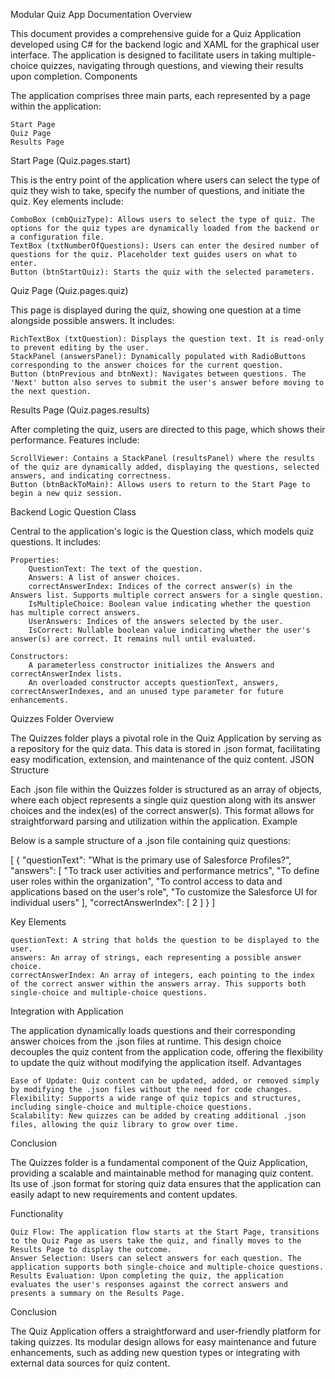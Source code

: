 Modular Quiz App Documentation
Overview

This document provides a comprehensive guide for a Quiz Application developed using C# for the backend logic and XAML for the graphical user interface. The application is designed to facilitate users in taking multiple-choice quizzes, navigating through questions, and viewing their results upon completion.
Components

The application comprises three main parts, each represented by a page within the application:

    Start Page
    Quiz Page
    Results Page

Start Page (Quiz.pages.start)

This is the entry point of the application where users can select the type of quiz they wish to take, specify the number of questions, and initiate the quiz. Key elements include:

    ComboBox (cmbQuizType): Allows users to select the type of quiz. The options for the quiz types are dynamically loaded from the backend or a configuration file.
    TextBox (txtNumberOfQuestions): Users can enter the desired number of questions for the quiz. Placeholder text guides users on what to enter.
    Button (btnStartQuiz): Starts the quiz with the selected parameters.

Quiz Page (Quiz.pages.quiz)

This page is displayed during the quiz, showing one question at a time alongside possible answers. It includes:

    RichTextBox (txtQuestion): Displays the question text. It is read-only to prevent editing by the user.
    StackPanel (answersPanel): Dynamically populated with RadioButtons corresponding to the answer choices for the current question.
    Button (btnPrevious and btnNext): Navigates between questions. The 'Next' button also serves to submit the user's answer before moving to the next question.

Results Page (Quiz.pages.results)

After completing the quiz, users are directed to this page, which shows their performance. Features include:

    ScrollViewer: Contains a StackPanel (resultsPanel) where the results of the quiz are dynamically added, displaying the questions, selected answers, and indicating correctness.
    Button (btnBackToMain): Allows users to return to the Start Page to begin a new quiz session.

Backend Logic
Question Class

Central to the application's logic is the Question class, which models quiz questions. It includes:

    Properties:
        QuestionText: The text of the question.
        Answers: A list of answer choices.
        correctAnswerIndex: Indices of the correct answer(s) in the Answers list. Supports multiple correct answers for a single question.
        IsMultipleChoice: Boolean value indicating whether the question has multiple correct answers.
        UserAnswers: Indices of the answers selected by the user.
        IsCorrect: Nullable boolean value indicating whether the user's answer(s) are correct. It remains null until evaluated.

    Constructors:
        A parameterless constructor initializes the Answers and correctAnswerIndex lists.
        An overloaded constructor accepts questionText, answers, correctAnswerIndexes, and an unused type parameter for future enhancements.

Quizzes Folder
Overview

The Quizzes folder plays a pivotal role in the Quiz Application by serving as a repository for the quiz data. This data is stored in .json format, facilitating easy modification, extension, and maintenance of the quiz content.
JSON Structure

Each .json file within the Quizzes folder is structured as an array of objects, where each object represents a single quiz question along with its answer choices and the index(es) of the correct answer(s). This format allows for straightforward parsing and utilization within the application.
Example

Below is a sample structure of a .json file containing quiz questions:

[
  {
    "questionText": "What is the primary use of Salesforce Profiles?",
    "answers": [
      "To track user activities and performance metrics",
      "To define user roles within the organization",
      "To control access to data and applications based on the user's role",
      "To customize the Salesforce UI for individual users"
    ],
    "correctAnswerIndex": [ 2 ]
  }
]

Key Elements

    questionText: A string that holds the question to be displayed to the user.
    answers: An array of strings, each representing a possible answer choice.
    correctAnswerIndex: An array of integers, each pointing to the index of the correct answer within the answers array. This supports both single-choice and multiple-choice questions.

Integration with Application

The application dynamically loads questions and their corresponding answer choices from the .json files at runtime. This design choice decouples the quiz content from the application code, offering the flexibility to update the quiz without modifying the application itself.
Advantages

    Ease of Update: Quiz content can be updated, added, or removed simply by modifying the .json files without the need for code changes.
    Flexibility: Supports a wide range of quiz topics and structures, including single-choice and multiple-choice questions.
    Scalability: New quizzes can be added by creating additional .json files, allowing the quiz library to grow over time.

Conclusion

The Quizzes folder is a fundamental component of the Quiz Application, providing a scalable and maintainable method for managing quiz content. Its use of .json format for storing quiz data ensures that the application can easily adapt to new requirements and content updates.

Functionality

    Quiz Flow: The application flow starts at the Start Page, transitions to the Quiz Page as users take the quiz, and finally moves to the Results Page to display the outcome.
    Answer Selection: Users can select answers for each question. The application supports both single-choice and multiple-choice questions.
    Results Evaluation: Upon completing the quiz, the application evaluates the user's responses against the correct answers and presents a summary on the Results Page.

Conclusion

The Quiz Application offers a straightforward and user-friendly platform for taking quizzes. Its modular design allows for easy maintenance and future enhancements, such as adding new question types or integrating with external data sources for quiz content.


